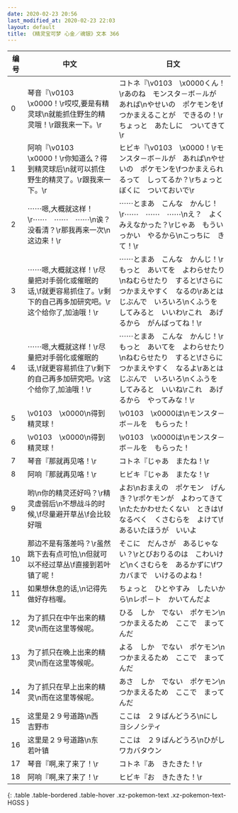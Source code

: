```yaml
---
date: 2020-02-23 20:56
last_modified_at: 2020-02-23 22:03
layout: default
title: 《精灵宝可梦 心金／魂银》文本 366
---
```

| 编号 | 中文 | 日文 |
| ---- | ---- | ---- |
| 0 | 琴音『\v0103　\x0000！\r哎哎,要是有精灵球\n就能抓住野生的精灵哦！\r跟我来一下。\r | コトネ『\v0103　\x0000くん！\rあのね　モンスタ－ボ－ルが　あれば\nやせいの　ポケモンを\fつかまえることが　できるの！\rちょっと　あたしに　ついてきて\r |
| 1 | 阿响『\v0103　\x0000！\r你知道么？得到精灵球后\n就可以抓住野生的精灵了。\r跟我来一下。\r | ヒビキ『\v0103　\x0000！\rモンスタ－ボ－ルが　あれば\nやせいの　ポケモンを\fつかまえられるって　しってるか？\rちょっと　ぼくに　ついておいで\r |
| 2 | ⋯⋯嗯,大概就这样！\r⋯⋯　⋯⋯　⋯⋯\n诶？没看清？\r那我再来一次\n这边来！\r | ⋯⋯とまあ　こんな　かんじ！\r⋯⋯　⋯⋯　⋯⋯\nえ？　よくみえなかった？\rじゃあ　もういっかい　やるから\nこっちに　きて！\r |
| 3 | ⋯⋯嗯,大概就这样！\r尽量把对手弱化或催眠的话,\f就更容易抓住了。\r剩下的自己再多加研究吧。\r这个给你了,加油哦！\r | ⋯⋯とまあ　こんな　かんじ！\rもっと　あいてを　よわらせたり\nねむらせたり　すると\fさらに　つかまえやすく　なるの\rあとは　じぶんで　いろいろ\nくふうを　してみると　いいわ\rこれ　あげるから　がんばってね！\r |
| 4 | ⋯⋯嗯,大概就这样！\r尽量把对手弱化或催眠的话,\f就更容易抓住了\r剩下的自己再多加研究吧。\r这个给你了,加油哦！\r | ⋯⋯とまあ　こんな　かんじ！\rもっと　あいてを　よわらせたり\nねむらせたり　すると\fさらに　つかまえやすく　なるよ\rあとは　じぶんで　いろいろ\nくふうを　してみると　いいね\rこれ　あげるから　やってみな！\r |
| 5 | \v0103　\x0000\n得到精灵球！ | \v0103　\x0000は\nモンスタ－ボ－ルを　もらった！ |
| 6 | \v0103　\x0000\n得到精灵球！ | \v0103　\x0000は\nモンスタ－ボ－ルを　もらった！ |
| 7 | 琴音『那就再见咯！\r | コトネ『じゃあ　またね！\r |
| 8 | 阿响『那就再见咯！\r | ヒビキ『じゃあ　またな！\r |
| 9 | 哟\n你的精灵还好吗？\r精灵虚弱后\n不想战斗的时候,\f尽量避开草丛\f会比较好哦 | よお\nおまえの　ポケモン　げんき？\rポケモンが　よわってきて\nたたかわせたくない　ときは\fなるべく　くさむらを　よけて\fあるいたほうが　いいよ |
| 10 | 那边不是有落差吗？\r虽然跳下去有点可怕,\n但就可以不经过草丛\f直接到若叶镇了呢！ | そこに　だんさが　あるじゃない？\rとびおりるのは　こわいけど\nくさむらを　あるかずに\fワカバまで　いけるのよね！ |
| 11 | 如果想休息的话,\n记得先做好存档喔。 | ちょっと　ひとやすみ　したいから\nレポ－ト　かいてんだよ |
| 12 | 为了抓只在中午出来的精灵\n而在这里等候呢。 | ひる　しか　でない　ポケモン\nつかまえるため　ここで　まってんだ |
| 13 | 为了抓只在晚上出来的精灵\n而在这里等候呢。 | よる　しか　でない　ポケモン\nつかまえるため　ここで　まってんだ |
| 14 | 为了抓只在早上出来的精灵\n而在这里等候呢。 | あさ　しか　でない　ポケモン\nつかまえるため　ここで　まってんだ |
| 15 | 这里是２９号道路\n西　吉野市 | ここは　２９ばんどうろ\nにし　ヨシノシティ |
| 16 | 这里是２９号道路\n东　若叶镇 | ここは　２９ばんどうろ\nひがし　ワカバタウン |
| 17 | 琴音『啊,来了来了！\r | コトネ『あ　きたきた！\r |
| 18 | 阿响『啊,来了来了！\r | ヒビキ『お　きたきた！\r |
{: .table .table-bordered .table-hover .xz-pokemon-text .xz-pokemon-text-HGSS }
